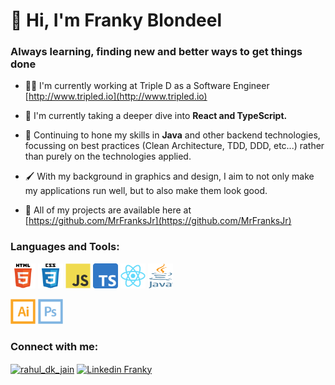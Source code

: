 <h1 align="left">👋  Hi, I'm Franky Blondeel</h1>
<h3 align="left">Always learning, finding new and better ways to get things done</h3>

- 👨‍💻 I'm currently working at Triple D as a Software Engineer [http://www.tripled.io](http://www.tripled.io)

- 🌱 I'm currently taking a deeper dive into **React and TypeScript.** 

- 🧰 Continuing to hone my skills in **Java** and other backend technologies, focussing on best practices (Clean Architecture, TDD, DDD, etc...) rather than purely on the technologies applied.

- 🖌️ With my background in graphics and design, I aim to not only make my applications run well, but to also make them look good.

- 💼 All of my projects are available here at [https://github.com/MrFranksJr](https://github.com/MrFranksJr)

<h3 align="left">Languages and Tools:</h3>
<p align="left">
<a href="https://www.w3.org/html/" target="_blank" rel="noreferrer"> 
  <img src="https://github.com/MrFranksJr/MrFranksJr/blob/main/assets/MrFranksJr/html5-original-wordmark.svg" alt="html5 icon" width="40" height="40" margin-right="20"/></a>
<a href="https://www.w3schools.com/css/" target="_blank" rel="noreferrer">
  <img src="https://github.com/MrFranksJr/MrFranksJr/blob/main/assets/MrFranksJr/css3-original-wordmark.svg" alt="css3 icon" width="40" height="40" margin-right="20"/></a> 
<a href="https://developer.mozilla.org/en-US/docs/Web/JavaScript" target="_blank" rel="noreferrer">
  <img src="https://github.com/MrFranksJr/MrFranksJr/blob/main/assets/MrFranksJr/javascript-original.svg" alt="javascript icon" width="40" height="40" margin-right="20"/></a>
<a href="https://www.typescriptlang.org/" target="_blank" rel="noreferrer">
<img src="https://github.com/MrFranksJr/MrFranksJr/blob/main/assets/MrFranksJr/ts.svg" alt="typescript icon" width="40" height="40" margin-right="20"/></a>
<a href="https://react.dev/" target="_blank" rel="noreferrer">
  <img src="https://github.com/MrFranksJr/MrFranksJr/blob/main/assets/MrFranksJr/react-original.svg" alt="react icon" width="40" height="40" margin-right="20"/></a>
<a href="https://dev.java/" target="_blank" rel="noreferrer">
<img src="https://github.com/MrFranksJr/MrFranksJr/blob/main/assets/MrFranksJr/java.svg" alt="java icon" width="40" height="40"/></a>
</p>

<p align="left">
  <a href="https://www.adobe.com/in/products/illustrator.html" target="_blank" rel="noreferrer">
  <img src="https://github.com/MrFranksJr/MrFranksJr/blob/main/assets/MrFranksJr/illustrator-line.svg" alt="illustrator" width="40" height="40"/></a>
  <a href="https://www.photoshop.com/en" target="_blank" rel="noreferrer">
    <img src="https://github.com/MrFranksJr/MrFranksJr/blob/main/assets/MrFranksJr/photoshop-line.svg" alt="photoshop" width="40" height="40"/></a>
</p>

<h3 align="left">Connect with me:</h3>
<p align="left">
<a href="https://instagram.com/frankyjr" target="blank"><img align="center" src="https://cdn.jsdelivr.net/npm/simple-icons@3.0.1/icons/instagram.svg" alt="rahul_dk_jain" height="30" width="40" /></a>
<a href="https://www.linkedin.com/in/frankyjr/" target="blank"><img align="center" src="https://cdn.jsdelivr.net/npm/simple-icons@3.0.1/icons/linkedin.svg" alt="Linkedin Franky" height="30" width="40" /></a>
</p>
